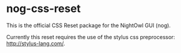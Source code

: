 # nog-css-reset
This is the official CSS Reset package for the NightOwl GUI (nog).

Currently this reset requires the use of the stylus css
preprocessor: http://stylus-lang.com/.
